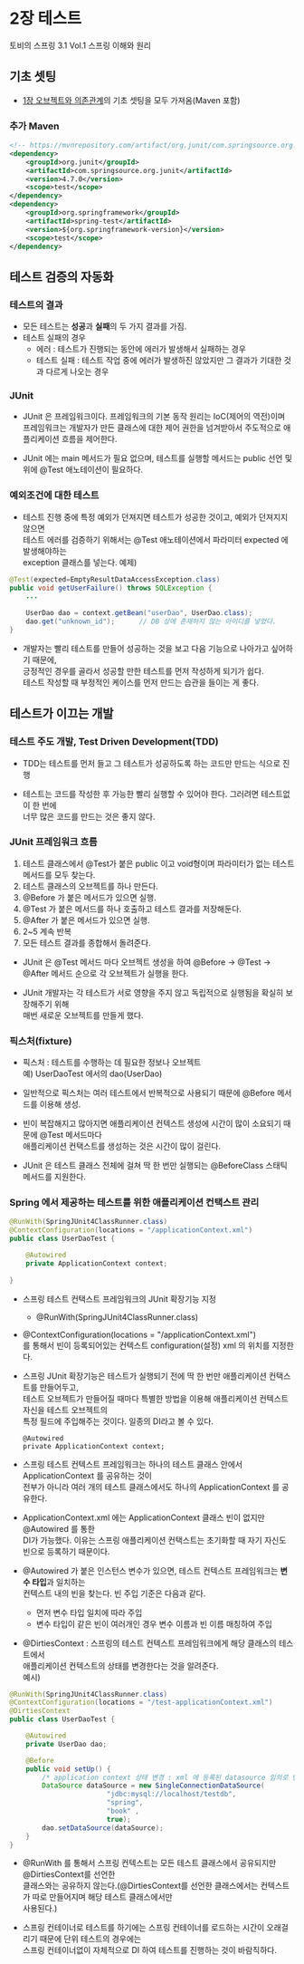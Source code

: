 # 2장 테스트
토비의 스프링 3.1 Vol.1 스프링 이해와 원리

## 기초 셋팅
* [1장 오브젝트와 의존관계](https://github.com/JuJin1324/tobi-spring3-chapter1)의
기초 셋팅을 모두 가져옴(Maven 포함)

### 추가 Maven 
```xml
<!-- https://mvnrepository.com/artifact/org.junit/com.springsource.org.junit -->
<dependency>
    <groupId>org.junit</groupId>
    <artifactId>com.springsource.org.junit</artifactId>
    <version>4.7.0</version>
    <scope>test</scope>
</dependency>
<dependency>
    <groupId>org.springframework</groupId>
    <artifactId>spring-test</artifactId>
    <version>${org.springframework-version}</version>
    <scope>test</scope>
</dependency>

```

## 테스트 검증의 자동화
### 테스트의 결과
* 모든 테스트는 <b>성공</b>과 <b>실패</b>의 두 가지 결과를 가짐.
* 테스트 실패의 경우  
    - 에러 : 테스트가 진행되는 동안에 에러가 발생해서 실패하는 경우
    - 테스트 실패 : 테스트 작업 중에 에러가 발생하진 않았지만 그 결과가 기대한 것과 다르게 나오는 경우
 
### JUnit
* JUnit 은 프레임워크이다. 프레임워크의 기본 동작 원리는 IoC(제어의 역전)이며  
프레임워크는 개발자가 만든 클래스에 대한 제어 권한을 넘겨받아서 주도적으로 애플리케이션 흐름을 제어한다.  

* JUnit 에는 main 메서드가 필요 없으며, 테스트를 실행할 메서드는 public 선언 및 위에 @Test 애노테이션이 필요하다.

### 예외조건에 대한 테스트
* 테스트 진행 중에 특정 예외가 던져지면 테스트가 성공한 것이고, 예외가 던져지지 않으면  
테스트 에러를 검증하기 위해서는 @Test 애노테이션에서 파라미터 expected 에 발생해야하는  
exception 클래스를 넣는다.
예제)  
```java
@Test(expected=EmptyResultDataAccessException.class)
public void getUserFailure() throws SQLException {
    ...
    
    UserDao dao = context.getBean("userDao", UserDao.class);
    dao.get("unknown_id");      // DB 상에 존재하지 않는 아이디를 넣었다.
}
```

* 개발자는 빨리 테스트를 만들어 성공하는 것을 보고 다음 기능으로 나아가고 싶어하기 때문에,  
긍정적인 경우를 골라서 성공할 만한 테스트를 먼저 작성하게 되기가 쉽다.  
테스트 작성할 때 부정적인 케이스를 먼저 만드는 습관을 들이는 게 좋다.  

## 테스트가 이끄는 개발
### 테스트 주도 개발, Test Driven Development(TDD)
* TDD는 테스트를 먼저 들고 그 테스트가 성공하도록 하는 코드만 만드는 식으로 진행  

* 테스트는 코드를 작성한 후 가능한 빨리 실행할 수 있어야 한다. 그러려면 테스트없이 한 번에  
너무 많은 코드를 만드는 것은 좋지 않다.

### JUnit 프레임워크 흐름
1. 테스트 클래스에서 @Test가 붙은 public 이고 void형이며 파라미터가 없는 테스트 메서드를 모두 찾는다.
2. 테스트 클래스의 오브젝트를 하나 만든다.
3. @Before 가 붙은 메서드가 있으면 실행.
4. @Test 가 붙은 메서드를 하나 호출하고 테스트 결과를 저장해둔다.
5. @After 가 붙은 메서드가 있으면 실행.
6. 2~5 계속 반복
7. 모든 테스트 결과를 종합해서 돌려준다.

* JUnit 은 @Test 메서드 마다 오브젝트 생성을 하여 @Before -> @Test -> @After 메서드 순으로
각 오브젝트가 실행을 한다.  

* JUnit 개발자는 각 테스트가 서로 영향을 주지 않고 독립적으로 실행됨을 확실히 보장해주기 위해  
매번 새로운 오브젝트를 만들게 했다.

### 픽스처(fixture)
* 픽스처 : 테스트를 수행하는 데 필요한 정보나 오브젝트  
예) UserDaoTest 에서의 dao(UserDao)

* 일반적으로 픽스처는 여러 테스트에서 반복적으로 사용되기 때문에 @Before 메서드를 이용해 생성.

* 빈이 복잡해지고 많아지면 애플리케이션 컨텍스트 생성에 시간이 많이 소요되기 때문에 @Test 메서드마다  
애플리케이션 컨택스트를 생성하는 것은 시간이 많이 걸린다.

* JUnit 은 테스트 클래스 전체에 걸쳐 딱 한 번만 실행되는 @BeforeClass 스태틱 메서드를 지원한다.

### Spring 에서 제공하는 테스트를 위한 애플리케이션 컨택스트 관리
```java
@RunWith(SpringJUnit4ClassRunner.class)
@ContextConfiguration(locations = "/applicationContext.xml")
public class UserDaoTest {

    @Autowired
    private ApplicationContext context;
    
}
```
* 스프링 테스트 컨택스트 프레임워크의 JUnit 확장기능 지정
    - @RunWith(SpringJUnit4ClassRunner.class)

* @ContextConfiguration(locations = "/applicationContext.xml")  
를 통해서 빈이 등록되어있는 컨텍스트 configuration(설정) xml 의 위치를 지정한다.

* 스프링 JUnit 확장기능은 테스트가 실행되기 전에 딱 한 번만 애플리케이션 컨택스트를 만들어두고,  
테스트 오브젝트가 만들어질 때마다 특별한 방법을 이용해 애플리케이션 컨텍스트 자신을 테스트 오브젝트의  
특정 필드에 주입해주는 것이다. 일종의 DI라고 볼 수 있다.

      @Autowired
      private ApplicationContext context;

* 스프링 테스트 컨텍스트 프레임워크는 하나의 테스트 클래스 안에서 ApplicationContext 를 공유하는 것이  
전부가 아니라 여러 개의 테스트 클래스에서도 하나의 ApplicationContext 를 공유한다.

* ApplicationContext.xml 에는 ApplicationContext 클래스 빈이 없지만 @Autowired 를 통한  
DI가 가능했다. 이유는 스프링 애플리케이션 컨택스트는 초기화할 때 자기 자신도 빈으로 등록하기 때문이다.

* @Autowired 가 붙은 인스턴스 변수가 있으면, 테스트 컨텍스트 프레임워크는 <b>변수 타입</b>과 일치하는  
컨텍스트 내의 빈을 찾는다. 빈 주입 기준은 다음과 같다.
    - 먼저 변수 타입 일치에 따라 주입
    - 변수 타입이 같은 빈이 여러개인 경우 변수 이름과 빈 이름 매칭하여 주입
    
* @DirtiesContext : 스프링의 테스트 컨텍스트 프레임워크에게 해당 클래스의 테스트에서  
애플리케이션 컨텍스트의 상태를 변경한다는 것을 알려준다.  
예시)
```java
@RunWith(SpringJUnit4ClassRunner.class)
@ContextConfiguration(locations = "/test-applicationContext.xml")
@DirtiesContext
public class UserDaoTest {

    @Autowired
    private UserDao dao;

    @Before
    public void setUp() {
        /* application context 상태 변경 : xml 에 등록된 datasource 임의로 변경 */
        DataSource dataSource = new SingleConnectionDataSource(
                        "jdbc:mysql://localhost/testdb", 
                        "spring", 
                        "book" , 
                        true);
        dao.setDataSource(dataSource);      
    }
}
```

* @RunWith 를 통해서 스프링 컨텍스트는 모든 테스트 클래스에서 공유되지만 @DirtiesContext를 선언한  
클래스와는 공유하지 않는다.(@DirtiesContext를 선언한 클래스에서는 컨텍스트가 따로 만들어지며 해당 테스트 클래스에서만  
사용된다.)

* 스프링 컨테이너로 테스트를 하기에는 스프링 컨테이너를 로드하는 시간이 오래걸리기 때문에 단위 테스트의 경우에는  
스프링 컨테이너없이 자체적으로 DI 하여 테스트를 진행하는 것이 바람직하다.  




